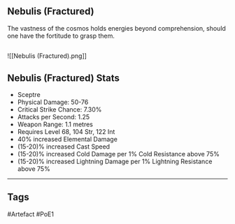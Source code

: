 ## Nebulis (Fractured)
The vastness of the cosmos holds energies beyond comprehension, should one have the fortitude to grasp them.
##
![[Nebulis (Fractured).png]]
## Nebulis (Fractured) Stats
- Sceptre
- Physical Damage: 50-76
- Critical Strike Chance: 7.30%
- Attacks per Second: 1.25
- Weapon Range: 1.1 metres
- Requires Level 68, 104 Str, 122 Int
- 40% increased Elemental Damage
- (15-20)% increased Cast Speed
- (15-20)% increased Cold Damage per 1% Cold Resistance above 75%
- (15-20)% increased Lightning Damage per 1% Lightning Resistance above 75%


---
## Tags
#Artefact
#PoE1
